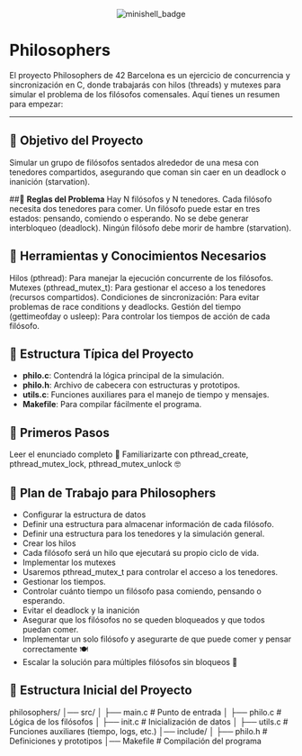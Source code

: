 <p align="center">
  <img src="https://github.com/ayogun/42-project-badges/raw/main/badges/minishelle.png" alt="minishell_badge"/>
</p>

# **Philosophers**

El proyecto Philosophers de 42 Barcelona es un ejercicio de concurrencia y sincronización en C, donde trabajarás con hilos (threads) y mutexes para simular el problema de los filósofos comensales. Aquí tienes un resumen para empezar:
</p>

---

## 📌 **Objetivo del Proyecto**
Simular un grupo de filósofos sentados alrededor de una mesa con tenedores compartidos, asegurando que coman sin caer en un deadlock o inanición (starvation).

##🔹 **Reglas del Problema**
Hay N filósofos y N tenedores.
Cada filósofo necesita dos tenedores para comer.
Un filósofo puede estar en tres estados: pensando, comiendo o esperando.
No se debe generar interbloqueo (deadlock).
Ningún filósofo debe morir de hambre (starvation).

## 🔧 **Herramientas y Conocimientos Necesarios**
Hilos (pthread): Para manejar la ejecución concurrente de los filósofos.
Mutexes (pthread_mutex_t): Para gestionar el acceso a los tenedores (recursos compartidos).
Condiciones de sincronización: Para evitar problemas de race conditions y deadlocks.
Gestión del tiempo (gettimeofday o usleep): Para controlar los tiempos de acción de cada filósofo.

## 📂 **Estructura Típica del Proyecto**
- **philo.c**: Contendrá la lógica principal de la simulación.
- **philo.h**: Archivo de cabecera con estructuras y prototipos.
- **utils.c**: Funciones auxiliares para el manejo de tiempo y mensajes.
- **Makefile**: Para compilar fácilmente el programa.

## 🚀 **Primeros Pasos**
Leer el enunciado completo 📖
Familiarizarte con pthread_create, pthread_mutex_lock, pthread_mutex_unlock 🤓

## 📝 **Plan de Trabajo para Philosophers**
- Configurar la estructura de datos
- Definir una estructura para almacenar información de cada filósofo.
- Definir una estructura para los tenedores y la simulación general.
- Crear los hilos
- Cada filósofo será un hilo que ejecutará su propio ciclo de vida.
- Implementar los mutexes
- Usaremos pthread_mutex_t para controlar el acceso a los tenedores.
- Gestionar los tiempos.
- Controlar cuánto tiempo un filósofo pasa comiendo, pensando o esperando.
- Evitar el deadlock y la inanición
- Asegurar que los filósofos no se queden bloqueados y que todos puedan comer.
- Implementar un solo filósofo y asegurarte de que puede comer y pensar correctamente 🍽️
- Escalar la solución para múltiples filósofos sin bloqueos 🔄

## 📂 **Estructura Inicial del Proyecto**

philosophers/
│── src/
│   ├── main.c         # Punto de entrada
│   ├── philo.c        # Lógica de los filósofos
│   ├── init.c         # Inicialización de datos
│   ├── utils.c        # Funciones auxiliares (tiempo, logs, etc.)
│── include/
│   ├── philo.h        # Definiciones y prototipos
│── Makefile           # Compilación del programa

